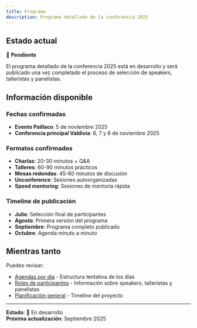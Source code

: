 ```yaml
---
title: Programa
description: Programa detallado de la conferencia 2025
---
```


## Estado actual

🚧 **Pendiente**

El programa detallado de la conferencia 2025 está en desarrollo y será publicado una vez completado el proceso de selección de speakers, talleristas y panelistas.

## Información disponible

### **Fechas confirmadas**
- **Evento Paillaco**: 5 de noviembre 2025
- **Conferencia principal Valdivia**: 6, 7 y 8 de noviembre 2025

### **Formatos confirmados**
- **Charlas**: 20-30 minutos + Q&A
- **Talleres**: 60-90 minutos prácticos
- **Mesas redondas**: 45-60 minutos de discusión
- **Unconference**: Sesiones autoorganizadas
- **Speed mentoring**: Sesiones de mentoría rápida

### **Timeline de publicación**
- **Julio**: Selección final de participantes
- **Agosto**: Primera versión del programa
- **Septiembre**: Programa completo publicado
- **Octubre**: Agenda minuto a minuto

## Mientras tanto

Puedes revisar:
- [Agendas por día](/eventos/valdivia/overview) - Estructura tentativa de los días
- [Roles de participantes](/areas/contenidos/overview) - Información sobre speakers, talleristas y panelistas
- [Planificación general](/planificacion/overview) - Timeline del proyecto

---

**Estado**: 🚧 En desarrollo  
**Próxima actualización**: Septiembre 2025